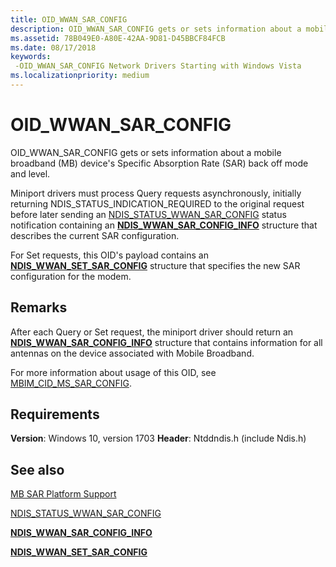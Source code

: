 ```yaml
---
title: OID_WWAN_SAR_CONFIG
description: OID_WWAN_SAR_CONFIG gets or sets information about a mobile broadband (MB) device's Specific Absorption Rate (SAR) back off mode and level.
ms.assetid: 78B049E0-A80E-42AA-9D81-D45BBCF84FCB
ms.date: 08/17/2018
keywords: 
 -OID_WWAN_SAR_CONFIG Network Drivers Starting with Windows Vista
ms.localizationpriority: medium
---
```


# OID_WWAN_SAR_CONFIG

OID_WWAN_SAR_CONFIG gets or sets information about a mobile broadband (MB) device's Specific Absorption Rate (SAR) back off mode and level. 

Miniport drivers must process Query requests asynchronously, initially returning NDIS_STATUS_INDICATION_REQUIRED to the original request before later sending an [NDIS_STATUS_WWAN_SAR_CONFIG](ndis-status-wwan-sar-config.md) status notification containing an [**NDIS_WWAN_SAR_CONFIG_INFO**](https://docs.microsoft.com/windows-hardware/drivers/ddi/ndiswwan/ns-ndiswwan-_ndis_wwan_sar_config_info) structure that describes the current SAR configuration.

For Set requests, this OID's payload contains an [**NDIS_WWAN_SET_SAR_CONFIG**](https://docs.microsoft.com/windows-hardware/drivers/ddi/ndiswwan/ns-ndiswwan-_ndis_wwan_set_sar_config) structure that specifies the new SAR configuration for the modem.

## Remarks

After each Query or Set request, the miniport driver should return an [**NDIS_WWAN_SAR_CONFIG_INFO**](https://docs.microsoft.com/windows-hardware/drivers/ddi/ndiswwan/ns-ndiswwan-_ndis_wwan_sar_config_info) structure that contains information for all antennas on the device associated with Mobile Broadband.

For more information about usage of this OID, see [MBIM_CID_MS_SAR_CONFIG](https://docs.microsoft.com/windows-hardware/drivers/network/mb-sar-platform-support#mbimcidmssarconfig).

## Requirements

**Version**: Windows 10, version 1703
**Header**: Ntddndis.h (include Ndis.h)

## See also

[MB SAR Platform Support](https://docs.microsoft.com/windows-hardware/drivers/network/mb-sar-platform-support)

[NDIS_STATUS_WWAN_SAR_CONFIG](ndis-status-wwan-sar-config.md)

[**NDIS_WWAN_SAR_CONFIG_INFO**](https://docs.microsoft.com/windows-hardware/drivers/ddi/ndiswwan/ns-ndiswwan-_ndis_wwan_sar_config_info)

[**NDIS_WWAN_SET_SAR_CONFIG**](https://docs.microsoft.com/windows-hardware/drivers/ddi/ndiswwan/ns-ndiswwan-_ndis_wwan_set_sar_config)
